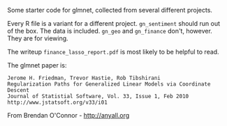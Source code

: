 Some starter code for glmnet, collected from several different projects.

Every R file is a variant for a different project. 
`gn_sentiment`  should run out of the box.  The data is included.
`gn_geo` and `gn_finance` don't, however.  They are for viewing.

The writeup `finance_lasso_report.pdf` is most likely to be helpful to read.

The glmnet paper is:

    Jerome H. Friedman, Trevor Hastie, Rob Tibshirani
    Regularization Paths for Generalized Linear Models via Coordinate Descent
    Journal of Statistial Software, Vol. 33, Issue 1, Feb 2010
    http://www.jstatsoft.org/v33/i01


From Brendan O'Connor - http://anyall.org
